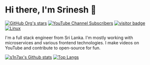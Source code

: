 # Hi there, I'm Srinesh 👋

[![GitHub Org's stars](https://img.shields.io/github/stars/s1n7ax?style=social)](https://github.com/s1n7ax)
[![YouTube Channel Subscribers](https://img.shields.io/youtube/channel/subscribers/UCjKCYQ21t4GMWWDQZI2jTYg?style=social)](https://www.youtube.com/c/s1n7ax)
[![visitor badge](https://visitor-badge.glitch.me/badge?page_id=s1n7ax.visitor-badge)](https://github.com/s1n7ax)
[![Linux](https://img.shields.io/badge/os-linux-blue)](https://github.com/s1n7ax/dothome-new)


I'm a full stack engineer from Sri Lanka. I'm mostly working with microservices and various frontend technologies.  I make videos on YouTube and contribute to open-source for fun.

[![s1n7ax's Github stats](https://github-readme-stats.vercel.app/api?username=s1n7ax)](https://github.com/s1n7ax)
[![Top Langs](https://github-readme-stats.vercel.app/api/top-langs/?username=s1n7ax&layout=compact)](https://github.com/s1n7ax)

